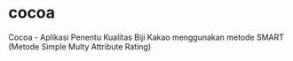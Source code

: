 # cocoa
Cocoa - Aplikasi Penentu Kualitas Biji Kakao menggunakan metode SMART (Metode Simple Multy Attribute Rating)
